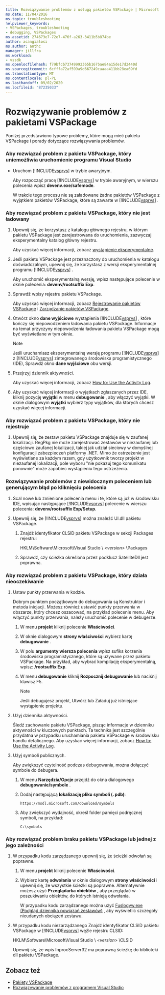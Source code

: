 ```yaml
---
title: Rozwiązywanie problemów z usługą pakietów VSPackage | Microsoft Docs
ms.date: 11/04/2016
ms.topic: troubleshooting
helpviewer_keywords:
- VSPackages, troubleshooting
- debugging, VSPackages
ms.assetid: 274673e7-72e7-476f-a263-3411b5b874be
author: acangialosi
ms.author: anthc
manager: jillfra
ms.workload:
- vssdk
ms.openlocfilehash: f79bfcb73749992365b167bae84a15de17d2440d
ms.sourcegitcommit: 6cfffa72af599a9d667249caaaa411bb28ea69fd
ms.translationtype: MT
ms.contentlocale: pl-PL
ms.lasthandoff: 09/02/2020
ms.locfileid: "87235033"
---
```

# <a name="troubleshooting-vspackages"></a>Rozwiązywanie problemów z pakietami VSPackage
Poniżej przedstawiono typowe problemy, które mogą mieć pakietu VSPackage i porady dotyczące rozwiązywania problemów.

### <a name="to-troubleshoot-a-vspackage-that-keeps-visual-studio-from-starting"></a>Aby rozwiązać problem z pakietu VSPackage, który uniemożliwia uruchomienie programu Visual Studio

- Uruchom [!INCLUDE[vsprvs](../code-quality/includes/vsprvs_md.md)] w trybie awaryjnym.

   Aby rozpocząć pracę [!INCLUDE[vsprvs](../code-quality/includes/vsprvs_md.md)] w trybie awaryjnym, w wierszu polecenia wpisz **devenv.exe/safemode**.

   W trakcie tego procesu nie są załadowane żadne pakietów VSPackage z wyjątkiem pakietów VSPackage, które są zawarte w [!INCLUDE[vsprvs](../code-quality/includes/vsprvs_md.md)] .

### <a name="to-troubleshoot-a-vspackage-that-does-not-load"></a>Aby rozwiązać problem z pakietu VSPackage, który nie jest ładowany

1. Upewnij się, że korzystasz z katalogu głównego rejestru, w którym pakietu VSPackage jest zarejestrowana do uruchomienia, zazwyczaj eksperymentalny katalog główny rejestru.

    Aby uzyskać więcej informacji, zobacz [wystąpienie eksperymentalne](../extensibility/the-experimental-instance.md).

2. Jeśli pakietu VSPackage jest przeznaczony do uruchomienia w katalogu doświadczalnym, upewnij się, że korzystasz z wersji eksperymentalnej programu [!INCLUDE[vsprvs](../code-quality/includes/vsprvs_md.md)] .

    Aby uruchomić eksperymentalną wersję, wpisz następujące polecenie w oknie polecenia: **devenv/rootsuffix Exp**.

3. Sprawdź wpisy rejestru pakietu VSPackage.

    Aby uzyskać więcej informacji, zobacz [Rejestrowanie pakietów VSPackage](registering-and-unregistering-vspackages.md) i [Zarządzanie pakietów VSPackage](../extensibility/managing-vspackages.md).

4. Otwórz okno **dane wyjściowe** wystąpienia [!INCLUDE[vsprvs](../code-quality/includes/vsprvs_md.md)] , które kończy się niepowodzeniem ładowania pakietu VSPackage. Informacje na temat przyczyny niepowodzenia ładowania pakietu VSPackage mogą być wyświetlane w tym oknie.

   > [!NOTE]
   > Jeśli uruchamiasz eksperymentalną wersję programu [!INCLUDE[vsprvs](../code-quality/includes/vsprvs_md.md)] z [!INCLUDE[vsprvs](../code-quality/includes/vsprvs_md.md)] zintegrowanego środowiska programistycznego (IDE), Sprawdź okno **dane wyjściowe** obu wersji.

5. Przejrzyj dziennik aktywności.

    Aby uzyskać więcej informacji, zobacz [How to: Use the Activity Log](../extensibility/how-to-use-the-activity-log.md).

6. Aby uzyskać więcej informacji o wyjątkach zgłaszanych przez IDE, kliknij pozycję **wyjątki** w menu **debugowanie** , aby włączyć wyjątki. W oknie dialogowym **wyjątki** wybierz typy wyjątków, dla których chcesz uzyskać więcej informacji.

### <a name="to-troubleshoot-a-vspackage-that-does-not-register"></a>Aby rozwiązać problem z pakietu VSPackage, który nie rejestruje

1. Upewnij się, że zestaw pakietu VSPackage znajduje się w zaufanej lokalizacji. RegPkg nie może zarejestrować zestawów w niezaufanej lub częściowo zaufanej lokalizacji, takiej jak udział sieciowy w domyślnej konfiguracji zabezpieczeń platformy .NET. Mimo że ostrzeżenie jest wyświetlane za każdym razem, gdy użytkownik tworzy projekt w niezaufanej lokalizacji, pole wyboru "nie pokazuj tego komunikatu ponownie" może zapobiec wystąpieniu tego ostrzeżenia.

### <a name="to-troubleshoot-a-command-that-is-not-visible-or-that-generates-an-error-when-you-click-a-command"></a>Rozwiązywanie problemów z niewidocznym poleceniem lub generującym błąd po kliknięciu polecenia

1. Scal nowe lub zmienione polecenia menu i te, które są już w środowisku IDE, wpisując następujące [!INCLUDE[vsprvs](../code-quality/includes/vsprvs_md.md)] polecenie w wierszu polecenia: **devenv/rootsuffix Exp/Setup**.

2. Upewnij się, że [!INCLUDE[vsprvs](../code-quality/includes/vsprvs_md.md)] można znaleźć UI.dll pakietu VSPackage.

   1. Znajdź identyfikator CLSID pakietu VSPackage w sekcji Packages rejestru:

        HKLM\Software\Microsoft\Visual Studio \\ *\<version>* \Packages

   2. Sprawdź, czy ścieżka określona przez podklucz SatelliteDll jest poprawna.

### <a name="to-troubleshoot-a-vspackage-that-behaves-unexpectedly"></a>Aby rozwiązać problem z pakietu VSPackage, który działa nieoczekiwanie

1. Ustaw punkty przerwania w kodzie.

     Dobrym punktem początkowym do debugowania są Konstruktor i metoda inicjacji. Możesz również ustawić punkty przerwania w obszarze, który chcesz oszacować, na przykład polecenie menu. Aby włączyć punkty przerwania, należy uruchomić polecenie w debugerze.

    1. W menu **projekt** kliknij polecenie **Właściwości**.

    2. W oknie dialogowym **strony właściwości** wybierz kartę **debugowanie** .

    3. W polu **argumenty wiersza polecenia** wpisz sufiks korzenia środowiska programistycznego, które są używane przez pakietu VSPackage. Na przykład, aby wybrać kompilację eksperymentalną, wpisz: **/rootsuffix Exp**.

    4. W menu **debugowanie** kliknij **Rozpocznij debugowanie** lub naciśnij klawisz F5.

        > [!NOTE]
        > Jeśli debugujesz projekt, Utwórz lub Załaduj już istniejące wystąpienie projektu.

2. Użyj dziennika aktywności.

     Śledź zachowanie pakietu VSPackage, pisząc informacje w dzienniku aktywności w kluczowych punktach. Ta technika jest szczególnie przydatna w przypadku uruchamiania pakietu VSPackage w środowisku handlu detalicznego. Aby uzyskać więcej informacji, zobacz [How to: Use the Activity Log](../extensibility/how-to-use-the-activity-log.md).

3. Użyj symboli publicznych.

     Aby zwiększyć czytelność podczas debugowania, można dołączyć symbole do debugera.

    1. W menu **Narzędzia/Opcje** przejdź do okna dialogowego **debugowanie/symbole** .

    2. Dodaj następującą **lokalizację pliku symboli (. pdb)**:

         `https://msdl.microsoft.com/download/symbols`

    3. Aby zwiększyć wydajność, określ folder pamięci podręcznej symboli, na przykład:

        ```
        C:\symbols
        ```

### <a name="to-troubleshoot-a-missing-vspackage-or-one-of-its-dependencies"></a>Aby rozwiązać problem braku pakietu VSPackage lub jednej z jego zależności

1. W przypadku kodu zarządzanego upewnij się, że ścieżki odwołań są poprawne.

   1. W menu **projekt** kliknij polecenie **Właściwości**.

   2. Wybierz kartę **odwołania** w oknie dialogowym **strony właściwości** i upewnij się, że wszystkie ścieżki są poprawne. Alternatywnie możesz użyć **Przeglądarka obiektów** , aby przeglądać w poszukiwaniu obiektów, do których istnieją odwołania.

        W przypadku kodu zarządzanego można użyć [Fuslogvw.exe (Podgląd dziennika powiązań zestawów)](/dotnet/framework/tools/fuslogvw-exe-assembly-binding-log-viewer) , aby wyświetlić szczegóły nieudanych obciążeń zestawu.

2. W przypadku kodu niezarządzanego Znajdź identyfikator CLSID pakietu VSPackage w [!INCLUDE[vsprvs](../code-quality/includes/vsprvs_md.md)] węźle rejestru CLSID:

    HKLM\Software\Microsoft\Visual Studio \\ *\<version>* \CLSID

   Upewnij się, że wpis InprocServer32 ma poprawną ścieżkę do biblioteki dll pakietu VSPackage.

## <a name="see-also"></a>Zobacz też
- [Pakiety VSPackage](../extensibility/internals/vspackages.md)
- [Rozwiązywanie problemów z programem Visual Studio](/troubleshoot/visualstudio/welcome-visual-studio/)

